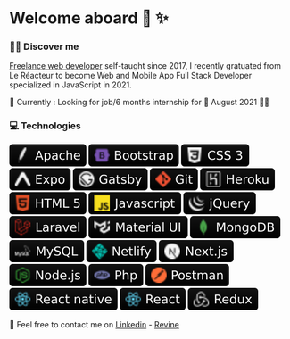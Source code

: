 # Welcome aboard  💫 ✨

### 👨‍💻 Discover me

[Freelance web developer](https://www.revine.fr) self-taught since 2017, I recently gratuated from Le Réacteur to become Web and Mobile App Full Stack Developer specialized in JavaScript in 2021.

📎 Currently : Looking for job/6 months internship for 📅 August 2021 💫🌟

### 💻 Technologies

![Apache](./assets/logos/Apache.svg)
![Bootstrap](./assets/logos/Bootstrap.svg)
![Css3](./assets/logos/Css3.svg)
![Expo](./assets/logos/Expo.svg)
![Gatsby](./assets/logos/Gatsby.svg)
![Git](./assets/logos/Git.svg)
![Heroku](./assets/logos/Heroku.svg)
![Html5](./assets/logos/Html5.svg)
![Javascript](./assets/logos/Javascript.svg)
![Jquery](./assets/logos/Jquery.svg)
![Laravel](./assets/logos/Laravel.svg)
![Material UI](./assets/logos/MaterialUI.svg)
![MongoDB](./assets/logos/MongoDB.svg)
![MySQL](./assets/logos/MySQL.svg)
![Netlify](./assets/logos/Netlify.svg)
![Next.js](./assets/logos/Next.js.svg)
![Node.js](./assets/logos/Node.js.svg)
![Php](./assets/logos/Php.svg)
![Postman](./assets/logos/Postman.svg)
![React Native](./assets/logos/Reactnative.svg)
![React](./assets/logos/React.svg)
![Redux](./assets/logos/Redux.svg)

📩 Feel free to contact me on [Linkedin](https://www.linkedin.com/in/remi-vinatier/) - [Revine](https://www.revine.fr)
